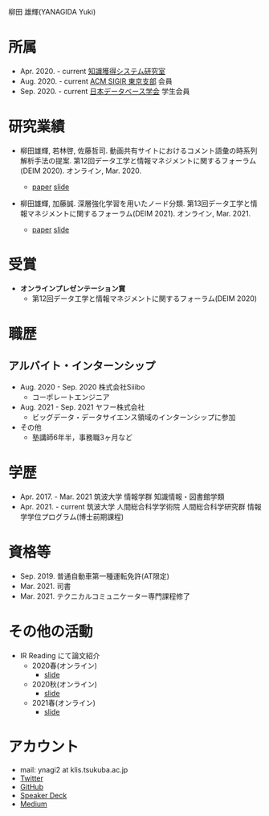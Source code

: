 柳田 雄輝(YANAGIDA Yuki)

# 所属
- Apr. 2020. - current [知識獲得システム研究室](https://kasys.slis.tsukuba.ac.jp/)
- Aug. 2020. - current [ACM SIGIR 東京支部](https://sigir.jp/) 会員
- Sep. 2020. - current [日本データベース学会](https://dbsj.org/) 学生会員

# 研究業績
- 柳田雄輝, 若林啓, 佐藤哲司. 動画共有サイトにおけるコメント語彙の時系列解析手法の提案. 第12回データ工学と情報マネジメントに関するフォーラム(DEIM 2020). オンライン, Mar. 2020.
  - [paper](pubs/DEIM2020_Temporal-Analysis-of-Comment-Vocabulary-in-A-Video-Sharing-Service.pdf) [slide](https://speakerdeck.com/ynagi2/temporal-analysis-of-comment-vocabulary-in-a-video-sharing-service)

- 柳田雄輝, 加藤誠. 深層強化学習を用いたノード分類. 第13回データ工学と情報マネジメントに関するフォーラム(DEIM 2021). オンライン, Mar. 2021.
  - [paper](pubs/DEIM2021_Node-Classification-Using-Deep-Reinforcement-Learning.pdf) [slide](https://speakerdeck.com/ynagi2/node-classification-using-deep-reinforcement-learning)

# 受賞
- **オンラインプレゼンテーション賞**
  - 第12回データ工学と情報マネジメントに関するフォーラム(DEIM 2020)

# 職歴

## アルバイト・インターンシップ
- Aug. 2020 - Sep. 2020 株式会社Siiibo
  - コーポレートエンジニア
- Aug. 2021 - Sep. 2021 ヤフー株式会社
  - ビッグデータ・データサイエンス領域のインターンシップに参加
- その他
  - 塾講師6年半，事務職3ヶ月など

# 学歴
- Apr. 2017. - Mar. 2021 筑波大学 情報学群 知識情報・図書館学類
- Apr. 2021. - current 筑波大学 人間総合科学学術院 人間総合科学研究群 情報学学位プログラム(博士前期課程)

# 資格等
- Sep. 2019. 普通自動車第一種運転免許(AT限定)
- Mar. 2021. 司書
- Mar. 2021. テクニカルコミュニケーター専門課程修了

# その他の活動
- IR Reading にて論文紹介
  - 2020春(オンライン)
    - [slide](https://speakerdeck.com/ynagi2/irreading2020spring-yanagida)
  - 2020秋(オンライン)
    - [slide](https://speakerdeck.com/ynagi2/irreading2020fall-yanagida)
  - 2021春(オンライン)
    - [slide](https://speakerdeck.com/ynagi2/irreading2021spring-yanagida)

# アカウント
- mail: ynagi2 at klis.tsukuba.ac.jp
- [Twitter](https://twitter.com/antimony_sulfur)
- [GitHub](https://github.com/ynagi2)
- [Speaker Deck](https://speakerdeck.com/ynagi2)
- [Medium](https://medium.com/@ynagi2)